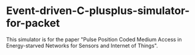 # Event-driven-C-plusplus-simulator-for-packet
This simulator is for the paper "Pulse Position Coded Medium Access in Energy-starved Networks for Sensors and Internet of Things".
